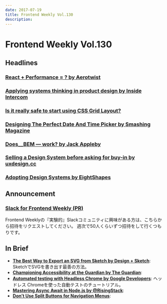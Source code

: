 ```yaml
---
date: 2017-07-19
title: Frontend Weekly Vol.130
description: 
---
```


# Frontend Weekly Vol.130

## Headlines

### [React + Performance = ? by Aerotwist](https://aerotwist.com/blog/react-plus-performance-equals-what/)



### [Applying systems thinking in product design by Inside Intercom](https://blog.intercom.com/applying-systems-thinking-in-product-design/)



### [Is it really safe to start using CSS Grid Layout?](https://rachelandrew.co.uk/archives/2017/07/04/is-it-really-safe-to-start-using-css-grid-layout/)



### [Designing The Perfect Date And Time Picker by Smashing Magazine](https://www.smashingmagazine.com/2017/07/designing-perfect-date-time-picker/)



### [Does__BEM — work? by Jack Appleby](https://medium.com/@jackappleby/does-bem-work-945c523116c)



### [Selling a Design System before asking for buy-in by uxdesign.cc](https://uxdesign.cc/selling-a-design-system-before-asking-for-buy-in-eeb45e88f66a)



### [Adopting Design Systems by EightShapes](https://medium.com/eightshapes-llc/adopting-design-systems-71e599ff660a)



## Announcement

### [Slack for Frontend Weekly (PR)](https://studiomohawk.typeform.com/to/Kj8Gaj)

Frontend Weeklyの『実験的』Slackコミュニティに興味がある方は、こちらから招待をリクエストしてください。 週次で50人くらいずつ招待をして行くつもりです。

## In Brief

* [**The Best Way to Export an SVG from Sketch by Design + Sketch**](https://medium.com/sketch-app-sources/the-best-way-to-export-an-svg-from-sketch-dd8c66bb6ef2): SketchでSVGを書き出す最善の方法。
* [**Championing Accessibility at the Guardian by The Guardian**](https://www.theguardian.com/info/developer-blog/2017/jun/26/championing-accessibility-at-the-guardian): 
* [**Automated testing with Headless Chrome by Google Developers**](https://developers.google.com/web/updates/2017/06/headless-karma-mocha-chai): ヘッドレス Chromeを使った自動テストのチュートリアル。
* [**Mastering Async Await in Node.js by @RisingStack**](https://blog.risingstack.com/mastering-async-await-in-nodejs/): 
* [**Don’t Use Split Buttons for Navigation Menus**](https://www.nngroup.com/articles/split-buttons-navigation/): 
